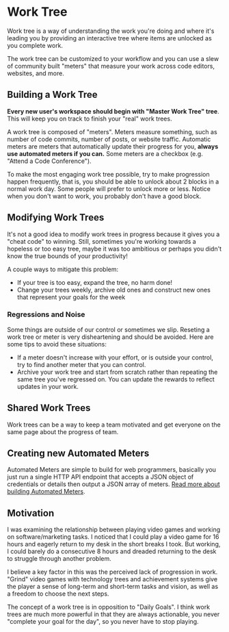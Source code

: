 # Work Tree

Work tree is a way of understanding the work you're doing and where it's leading you by providing an interactive tree where items are unlocked as you complete work.

The work tree can be customized to your workflow and you can use a slew of community built "meters" that measure your work across code editors, websites, and more.

## Building a Work Tree

**Every new user's workspace should begin with "Master Work Tree" tree**. This will keep you on track to finish your "real" work trees.

A work tree is composed of "meters". Meters measure something, such as number of code commits, number of posts, or website traffic. Automatic meters are meters that automatically update their progress for you, **always use automated meters if you can.** Some meters are a checkbox (e.g. "Attend a Code Conference").

To make the most engaging work tree possible, try to make progression happen frequently, that is, you should be able to unlock about 2 blocks in a normal work day. Some people will prefer to unlock more or less. Notice when you don't want to work, you probably don't have a good block.

## Modifying Work Trees

It's not a good idea to modify work trees in progress because it gives you a "cheat code" to winning. Still, sometimes you're working towards a hopeless or too easy tree, maybe it was too ambitious or perhaps you didn't know the true bounds of your productivity!

A couple ways to mitigate this problem:

- If your tree is too easy, expand the tree, no harm done!
- Change your trees weekly, archive old ones and construct new ones that represent your goals for the week

### Regressions and Noise

Some things are outside of our control or sometimes we slip. Reseting a work tree or meter is very disheartening and should be avoided. Here are some tips to avoid these situations:

- If a meter doesn't increase with your effort, or is outside your control, try to find another meter that you can control.
- Archive your work tree and start from scratch rather than repeating the same tree you've regressed on. You can update the rewards to reflect updates in your work.

## Shared Work Trees

Work trees can be a way to keep a team motivated and get everyone on the same page about the progress of team.

## Creating new Automated Meters

Automated Meters are simple to build for web programmers, basically you just run a single HTTP API endpoint that accepts a JSON object of credentials or details then output a JSON array of meters. [Read more about building Automated Meters](https://github.com/seveibar/work-tree/blob/master/docs/BUILDING_AUTOMATED_METERS.md).

## Motivation

I was examining the relationship between playing video games and working on software/marketing tasks. I noticed that I could play a video game for 16 hours and eagerly return to my desk in the short breaks I took. But working, I could barely do a consecutive 8 hours and dreaded returning to the desk to struggle through another problem.

I believe a key factor in this was the perceived lack of progression in work. "Grind" video games with technology trees and achievement systems give the player a sense of long-term and short-term tasks and vision, as well as a freedom to choose the next steps.

The concept of a work tree is in opposition to "Daily Goals". I think work trees are much more powerful in that they are always actionable, you never "complete your goal for the day", so you never have to stop playing.
